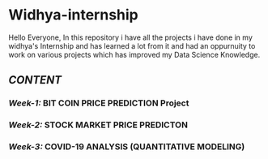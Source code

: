 # Widhya-internship
Hello Everyone,
In this repository i have all the projects i have done in my widhya's Internship and has learned a lot from it and had an oppurnuity to work on various projects which 
has improved my Data Science Knowledge.

## ***_CONTENT_***
### _Week-1:_  BIT COIN PRICE PREDICTION Project
### _Week-2:_  STOCK MARKET PRICE PREDICTON
### _Week-3:_  COVID-19 ANALYSIS (QUANTITATIVE MODELING)
